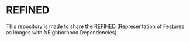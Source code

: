 # REFINED
This repository is made to share the REFINED (Representation of Features as Images with NEighborhood Dependencies)
